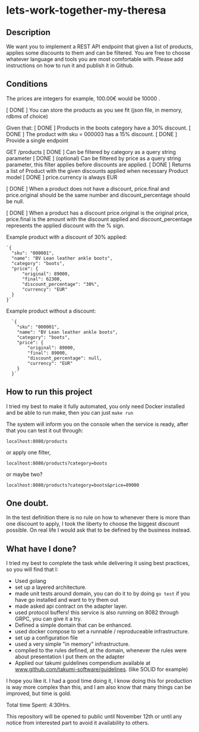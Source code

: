 # lets-work-together-my-theresa

## Description
We want you to implement a REST API endpoint that given a list of products, applies some
discounts to them and can be filtered.
You are free to choose whatever language and tools you are most comfortable with.
Please add instructions on how to run it and publish it in Github.

## Conditions 

  The prices are integers for example, 100.00€ would be 10000 .
  
  [ DONE ] You can store the products as you see fit (json file, in memory, rdbms of choice)
  
  Given that:
  [ DONE ] Products in the boots category have a 30% discount.
  [ DONE ] The product with sku = 000003 has a 15% discount.
  [ DONE ] Provide a single endpoint
  
  GET /products
  [ DONE ] Can be filtered by category as a query string parameter
  [ DONE ] (optional) Can be filtered by price as a query string parameter, this filter applies before discounts are applied.
  [ DONE ] Returns a list of Product with the given discounts applied when necessary
   Product model
  [ DONE ] price.currency is always EUR
  
  [ DONE ] When a product does not have a discount, price.final and price.original should be the same number and discount_percentage should be null.
  
  [ DONE ] When a product has a discount price.original is the original price, price.final is the amount with the discount applied and discount_percentage represents the
  applied discount with the % sign.
  
  Example product with a discount of 30% applied: 
  
    `{
      "sku": "000001",
      "name": "BV Lean leather ankle boots",
      "category": "boots",
      "price": {
          "original": 89000,
          "final": 62300,
          "discount_percentage": "30%",
          "currency": "EUR"
      }
    }`
  
  Example product without a discount:
  
      `{
        "sku": "000001",
        "name": "BV Lean leather ankle boots",
        "category": "boots",
        "price": {
            "original": 89000,
            "final": 89000,
            "discount_percentage": null,
            "currency": "EUR"
        }
      }`
      
## How to run this project 

I tried my best to make it fully automated, you only need Docker installed and be able to run make, then you can just `make run`

The system will inform you on the console when the service is ready, after that you can test it out through: 

`localhost:8080/products`
      
or apply one filter,

`localhost:8080/products?category=boots`

or maybe two? 

`localhost:8080/products?category=boots&price=89000`

## One doubt. 
In the test definition there is no rule on how to whenever there is more than one discount to apply, 
I took the liberty to choose the biggest discount possible. On real life I would ask that to be defined by the business instead.

## What have I done?

I tried my best to complete the task while delivering it using best practices, so you will find that I: 

* Used golang
* set up a layered architecture.
* made unit tests around domain, you can do it to by doing `go test` if you have go installed and want to try them out
* made asked api contract on the adapter layer.
* used protocol buffers! this service is also running on 8082 through GRPC, you can give it a try.
* Defined a simple domain that can be enhanced.
* used docker compose to set a runnable / reproduceable infrastructure.
* set up a configuration file 
* used a very simple "in memory" infrastructure.
* complied to the rules defined, at the domain, whenever the rules were about presentation I put them on the adapter
* Applied our takumi guidelines compendium available at www.github.com/takumi-software/guidelines. (like SOLID for example)

I hope you like it. I had a good time doing it, I know doing this for production is way more complex than this, and I am also 
know that many things can be improved, but time is gold. 

Total time Spent: 4:30Hrs.  

This repository will be opened to public until November 12th or until any notice from interested part to avoid it availability to others.
